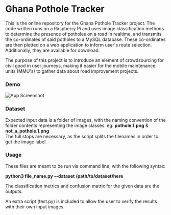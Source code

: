 # Ghana Pothole Tracker
This is the online repository for the Ghana Pothole Tracker project. The code written runs on a Raspberry Pi and uses image classification methods to determine the presence of potholes on a road in realtime, and transmits the co-ordinates of said potholes to a MySQL database.
These co-ordinates are then plotted on a web application to inform user's route selection. Additionally, they are available for download.

The purpose of this project is to introduce an element of crowdsourcing for civil good in user journeys, making it easier for the mobile maintenance units (MMU's) to gather data about road improvement projects.

### Demo
![App Screenshot](https://user-images.githubusercontent.com/35347604/89157059-5ef3d600-d55b-11ea-9ddb-6fd4d87fe0e5.png)

### Dataset
Expected input data is a folder of images, with the naming convention of the folder contents representing the image classes. eg. **pothole.1.png** & **not_a_pothole.1.png** <br/>
The full stops are necessary, as the script splits the filenames in order to get the image label.

### Usage
These files are meant to be run via command line, with the following syntax: 

**python3 file_name.py --dataset /path/to/dataset/here**<br/>

The classification metrics and confusion matrix for the given data are the outputs.

An extra script (test.py) is included to allow the user to verify the results with their own input images.
